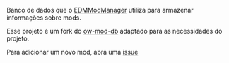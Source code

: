 Banco de dados que o [EDMModManager](https://github.com/kaikecarlos/EDMModManager) utiliza para armazenar informações sobre mods.

Esse projeto é um fork do [ow-mod-db](https://github.com/ow-mods/ow-mod-db) adaptado para as necessidades do projeto.

Para adicionar um novo mod, abra uma [issue](https://github.com/kaikecarlos/edm-mod-db/issues)